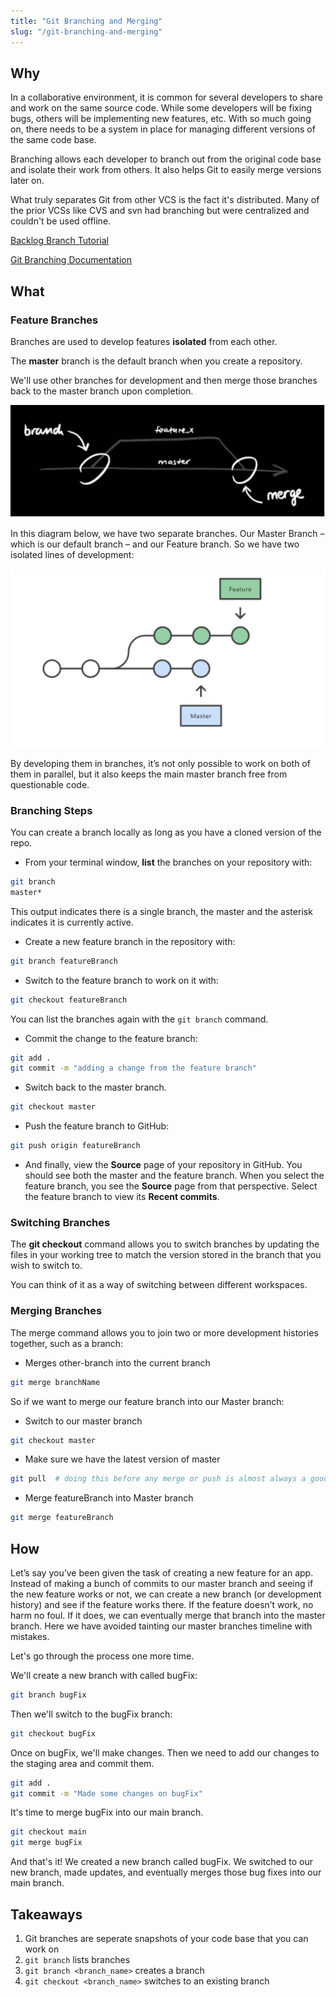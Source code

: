 ```yaml
---
title: "Git Branching and Merging"
slug: "/git-branching-and-merging"
---
```


## Why

In a collaborative environment, it is common for several developers to share and work on the same source code. While some developers will be fixing bugs, others will be implementing new features, etc. With so much going on, there needs to be a system in place for managing different versions of the same code base.

Branching allows each developer to branch out from the original code base and isolate their work from others. It also helps Git to easily merge versions later on.

What truly separates Git from other VCS is the fact it's distributed. Many of the prior VCSs like CVS and svn had branching but were centralized and couldn't be used offline.

[Backlog Branch Tutorial](https://backlog.com/git-tutorial/using-branches/)

[Git Branching Documentation](https://git-scm.com/book/en/v2/Git-Branching-Branches-in-a-Nutshell)

## What

### Feature Branches

Branches are used to develop features **isolated** from each other.

The **master** branch is the default branch when you create a repository.

We'll use other branches for development and then merge those branches back to the master branch upon completion.

![alt_text](../assets/lectures/git/git-branching-and-merging1.png)

In this diagram below, we have two separate branches. Our Master Branch – which is our default branch – and our Feature branch. So we have two isolated lines of development:

![alt_text](../assets/lectures/git/git-branching-and-merging2.png)

By developing them in branches, it’s not only possible to work on both of them in parallel, but it also keeps the main master branch free from questionable code.

### Branching Steps

You can create a branch locally as long as you have a cloned version of the repo.

- From your terminal window, **list** the branches on your repository with:

```sh
git branch
master*
```

This output indicates there is a single branch, the master and the asterisk indicates it is currently active.

- Create a new feature branch in the repository with:

```sh
git branch featureBranch
```

- Switch to the feature branch to work on it with:

```sh
git checkout featureBranch
```

You can list the branches again with the `git branch` command.

- Commit the change to the feature branch:

```sh
git add .
git commit -m "adding a change from the feature branch"
```

- Switch back to the master branch.

```sh
git checkout master
```

- Push the feature branch to GitHub:

```sh
git push origin featureBranch
```

- And finally, view the **Source** page of your repository in GitHub. You should see both the master and the feature branch. When you select the feature branch, you see the **Source** page from that perspective. Select the feature branch to view its **Recent commits**.

### Switching Branches

The **git checkout** command allows you to switch branches by updating the files in your working tree to match the version stored in the branch that you wish to switch to.

You can think of it as a way of switching between different workspaces.

### Merging Branches

The merge command allows you to join two or more development histories together, such as a branch:

- Merges other-branch into the current branch

```sh
git merge branchName
```

So if we want to merge our feature branch into our Master branch:

- Switch to our master branch

```sh
git checkout master
```

- Make sure we have the latest version of master

```sh
git pull  # doing this before any merge or push is almost always a good idea
```

- Merge featureBranch into Master branch

```sh
git merge featureBranch
```

## How

Let’s say you’ve been given the task of creating a new feature for an app. Instead of making a bunch of commits to our master branch and seeing if the new feature works or not, we can create a new branch (or development history) and see if the feature works there. If the feature doesn’t work, no harm no foul. If it does, we can eventually merge that branch into the master branch. Here we have avoided tainting our master branches timeline with mistakes.

Let's go through the process one more time.

We'll create a new branch with called bugFix:

```sh
git branch bugFix
```

Then we'll switch to the bugFix branch:

```sh
git checkout bugFix
```

Once on bugFix, we'll make changes. Then we need to add our changes to the staging area and commit them.

```sh
git add .
git commit -m "Made some changes on bugFix"
```

It's time to merge bugFix into our main branch.

```sh
git checkout main
git merge bugFix
```

And that's it! We created a new branch called bugFix. We switched to our new branch, made updates, and eventually merges those bug fixes into our main branch.

## Takeaways

1. Git branches are seperate snapshots of your code base that you can work on
2. `git branch` lists branches
3. `git branch <branch_name>` creates a branch
4. `git checkout <branch_name>` switches to an existing branch
